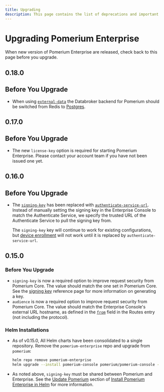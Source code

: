 ```yaml
---
title: Upgrading
description: This page contains the list of deprecations and important or breaking changes for Pomerium Enterprise. Please read it carefully.
---
```


# Upgrading Pomerium Enterprise

When new version of Pomerium Enterprise are released, check back to this page before you upgrade.

## 0.18.0

## Before You Upgrade

- When using [`external-data`](/docs/enterprise/external-data) the Databroker backend for Pomerium should be switched from Redis to [Postgres](/docs/topics/data-storage#postgres).

## 0.17.0

## Before You Upgrade

- The new `license-key` option is required for starting Pomerium Enterprise. Please contact your account team if you have not been issued one yet.

## 0.16.0

## Before You Upgrade

- The [`signing-key`](/docs/enterprise/reference/config#signing-key) has been replaced with [`authenticate-service-url`](/docs/enterprise/reference/config#authenticate-service-url). Instead of manually setting the signing key in the Enterprise Console to match the Authenticate Service, we specify the trusted URL of the Authenticate Service to pull the signing key from.

  The `signing-key` key will continue to work for existing configurations, but [device enrollment](/docs/enterprise/reference/manage#new-enrollment) will not work until it is replaced by `authenticate-service-url`.

## 0.15.0

### Before You Upgrade

- `signing-key` is now a required option to improve request security from Pomerium Core. The value should match the one set in Pomerium Core. See the [signing key] reference page for more information on generating a key.
- `audience` is now a required option to improve request security from Pomerium Core. The value should match the Enterprise Console's external URL hostname, as defined in the [`from`](/docs/reference/routes) field in the Routes entry (not including the protocol).

[signing key]: /docs/reference/signing-key

### Helm Installations

- As of v0.15.0, All Helm charts have been consolidated to a single repository. Remove the `pomerium-enterprise` repo and upgrade from `pomerium`:

  ```bash
  helm repo remove pomerium-enterprise
  helm upgrade --install pomerium-console pomerium/pomerium-console --values=pomerium-console-values.yaml
  ```

- As noted above, `signing-key` must be shared between Pomerium and Enterprise. See the [Update Pomerium](/docs/enterprise/install/helm#update-pomerium) section of [Install Pomerium Enterprise in Helm](/docs/enterprise/install/helm) for more information.
